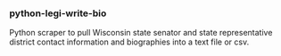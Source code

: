 ### python-legi-write-bio

Python scraper to pull Wisconsin state senator and state representative district contact information and biographies into a text file or csv.